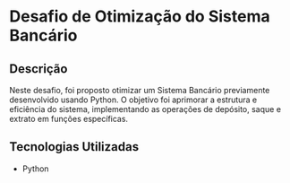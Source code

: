 # Desafio de Otimização do Sistema Bancário

## Descrição
Neste desafio, foi proposto otimizar um Sistema Bancário previamente desenvolvido usando Python. 
O objetivo foi aprimorar a estrutura e eficiência do sistema, implementando as operações de depósito, saque e extrato em funções específicas.
## Tecnologias Utilizadas
- Python

